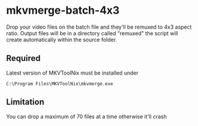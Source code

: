 # mkvmerge-batch-4x3
Drop your video files on the batch file and they'll be remuxed to 4x3 aspect ratio. Output files will be in a directory called "remuxed" the script will create automatically within the source folder.

## Required
Latest version of MKVToolNix must be installed under

``
C:\Program Files\MKVToolNix\mkvmerge.exe
``

## Limitation
You can drop a maximum of 70 files at a time otherwise it'll crash

